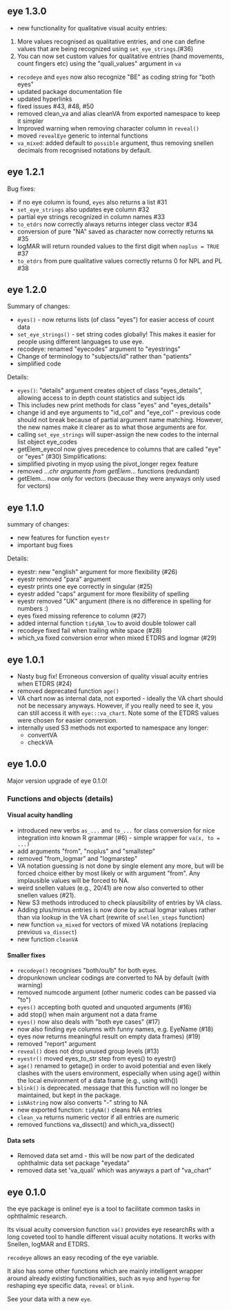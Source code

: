 ## eye 1.3.0
- new functionality for qualitative visual acuity entries: 
1) More values recognised as qualitative entries, and one can define values that are being recognized using `set_eye_strings`.(#36) 
2) You can now set custom values for qualitative entries (hand movements, count fingers etc) using the "quali_values" argument in `va`
- `recodeye` and `eyes` now also recognize "BE" as coding string for "both eyes"
- updated package documentation file  
- updated hyperlinks 
- fixed issues #43, #48, #50
- removed clean_va and alias cleanVA from exported namespace to keep it simpler
- Improved warning when removing character column in `reveal()`
- moved `revealEye` generic to internal functions
- `va_mixed`: added default to `possible` argument, thus removing snellen decimals from recognised notations by default. 

## eye 1.2.1
Bug fixes: 
- if no eye column is found, `eyes` also returns a list #31
- `set_eye_strings` also updates eye column #32 
- partial eye strings recognized in column names #33
- `to_etdrs` now correctly always returns integer class vector #34
- conversion of pure "NA" saved as character now correctly returns `NA` #35
- logMAR will return rounded values to the first digit when `noplus = TRUE` #37
- `to_etdrs` from pure qualitative values correctly returns 0 for NPL and PL #38

## eye 1.2.0
Summary of changes: 
- `eyes()` - now returns lists (of class "eyes") for easier access of count data
- `set_eye_strings()` - set string codes globally! This makes it easier for people using different languages to use eye.
- recodeye: renamed "eyecodes" argument to "eyestrings"
- Change of terminology to "subjects/id" rather than "patients" 
- simplified code

Details: 
- `eyes()`: "details" argument creates object of class "eyes_details", allowing access to in depth count statistics and subject ids 
- This includes new print methods for class "eyes" and "eyes_details"
- change id and eye arguments to "id_col" and "eye_col" - previous code should not break because of partial argument name matching. However, the new names make it clearer as to what those arguments are for.
- calling `set_eye_strings` will super-assign the new codes to the internal
list object eye_codes
- getElem_eyecol now gives precedence to columns that are called "eye" or "eyes" (#30)
Simplifications:
- simplified pivoting in myop using the pivot_longer regex feature
- removed ..._chr arguments from getElem_... functions (redundant)
- getElem... now only for vectors (because they were anyways only used for vectors)

## eye 1.1.0  
summary of changes: 
- new features for function `eyestr`
- important bug fixes

Details: 
- eyestr: new "english" argument for more flexibility (#26)
- eyestr removed "para" argument 
- eyestr prints one eye correctly in singular (#25)
- eyestr added "caps" argument for more flexibility of spelling
- eyestr removed "UK" argument (there is no difference in spelling for numbers :)
- eyes fixed missing reference to column (#27)
- added internal function `tidyNA_low` to avoid double tolower call
- recodeye fixed fail when trailing white space (#28)
- which_va fixed conversion error when mixed ETDRS and logmar (#29)

## eye 1.0.1
- Nasty bug fix! Erroneous conversion of quality visual acuity entries when ETDRS (#24)
- removed deprecated function `age()`
- VA chart now as internal data, not exported - ideally the VA chart should not
be necessary anyways. However, if you really need to see it, you can still access it with `eye:::va_chart`. Note some of the ETDRS values were chosen for easier conversion. 
- internally used S3 methods not exported to namespace any longer:
  - convertVA 
  - checkVA
  
## eye 1.0.0
Major version upgrade of eye 0.1.0!

### Functions and objects (details)
#### Visual acuity handling
* introduced new verbs `as_...` and `to_...` for class conversion for nice integration into known R grammar (#6) - simple wrapper for `va(x, to = ...)`
* add arguments "from", "noplus" and "smallstep"
* removed "from_logmar" and "logmarstep"
* VA notation guessing is not done by single element any more, but will be forced choice either by most likely or with argument "from". Any implausible values will be forced to NA.
* weird snellen values (e.g., 20/41) are now also converted to other snellen values (#21). 
* New S3 methods introduced to check plausibility of entries by VA class. 
* Adding plus/minus entries is now done by actual logmar values rather than via lookup in the VA chart (rewrite of `snellen_steps` function)
* new function `va_mixed` for vectors of mixed VA notations (replacing previous `va_dissect`)
* new function `cleanVA`

#### Smaller fixes
* `recodeye()` recognises "both/ou/b" for both eyes. 
* dropunknown unclear codings are converted to NA by default (with warning)
* removed numcode argument (other numeric codes can be passed via "to")
* `eyes()` accepting both quoted and unquoted arguments (#16)
* add stop() when main argument not a data frame
* `eyes()` now also deals with "both eye cases" (#17)
* now also finding eye columns with funny names, e.g. EyeName (#18) 
* eyes now returns meaningful result on empty data frames) (#19)
* removed "report" argument 
* `reveal()` does not drop unused group levels (#13)
* `eyestr()` moved eyes_to_str step from eyes() to eyestr()
* `age()` renamed to getage() in order to avoid potential and even likely clashes with the users environment, especially when using age() within the local environment of a data frame (e.g., using with())
* `blink()` is deprecated. message that this function will no longer be maintained, but kept in the package. 
* `isNAstring` now also converts "-" string to NA
* new exported function: `tidyNA()` cleans NA entries
* `clean_va` returns numeric vector if all entries are numeric
* removed functions va_dissect() and which_va_dissect()

#### Data sets
* Removed data set amd - this will be now part of the dedicated ophthalmic data set package "eyedata"
* removed data set 'va_quali' which was anyways a part of "va_chart"

## eye 0.1.0
the eye package is online!
eye is a tool to facilitate common tasks in ophthalmic research.

Its visual acuity conversion function `va()` provides eye researchRs with a long coveted tool to handle different visual acuity notations. It works with Snellen, logMAR and ETDRS.

`recodeye` allows an easy recoding of the eye variable.

It also has some other functions which are mainly intelligent wrapper around already existing functionalities, such as `myop` and `hyperop` for reshaping eye specific data, `reveal` or `blink`.

See your data with a new `eye`.
